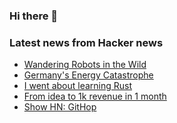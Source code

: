 ### Hi there 👋

<!--
**arashid-sh/arashid-sh** is a ✨ _special_ ✨ repository because its `README.md` (this file) appears on your GitHub profile.

Here are some ideas to get you started:

- 🔭 I’m currently working on ...
- 🌱 I’m currently learning ...
- 👯 I’m looking to collaborate on ...
- 🤔 I’m looking for help with ...
- 💬 Ask me about ...
- 📫 How to reach me: ...
- 😄 Pronouns: ...
- ⚡ Fun fact: ...
-->

### Latest news from Hacker news
<!-- BLOG-POST-LIST:START -->
- [Wandering Robots in the Wild](https://spectrum.ieee.org/wandering-robots-in-the-wild)
- [Germany&#39;s Energy Catastrophe](https://quillette.com/2022/07/14/germanys-energy-catastrophe/)
- [I went about learning Rust](https://eli.thegreenplace.net/2022/how-i-went-about-learning-rust/)
- [From idea to 1k revenue in 1 month](https://www.linen.dev/s/linen-community/t/545988/from-idea-to-paying-customers)
- [Show HN: GitHop](https://addons.mozilla.org/en-US/firefox/addon/githop/)
<!-- BLOG-POST-LIST:END -->
